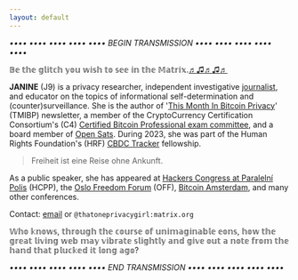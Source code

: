 ```yaml
---
layout: default
---
```


*•••• •••• •••• •••• •••• BEGIN TRANSMISSION •••• •••• •••• •••• ••••*

𝔹𝕖 𝕥𝕙𝕖 𝕘𝕝𝕚𝕥𝕔𝕙 𝕪𝕠𝕦 𝕨𝕚𝕤𝕙 𝕥𝕠 𝕤𝕖𝕖 𝕚𝕟 𝕥𝕙𝕖 𝕄𝕒𝕥𝕣𝕚𝕩.[♬](https://youtu.be/3kK_HGNOo9A)[♫](https://youtu.be/kXSLCQdG_Vg)[♬](https://youtu.be/32kYH6XZrIo)[♫](https://youtu.be/oIb9QUGjdIc)[♬](https://www.youtube.com/watch?v=WGtjPkDfmLs)

**JANINE** (J9) is a privacy researcher, independent investigative [journalist](https://einzelgaengerinmotte.files.wordpress.com/2018/02/revision-controlled_journalism_v2.pdf), and educator on the topics of informational self-determination and (counter)surveillance. She is the author of '[This Month In Bitcoin Privacy](https://enegnei.github.io/This-Month-In-Bitcoin-Privacy/)' (TMIBP) newsletter, a member of the CryptoCurrency Certification Consortium's (C4) [Certified Bitcoin Professional exam committee](https://cryptoconsortium.org/team-c4/), and a board member of [Open Sats](https://opensats.org/about/j9). During 2023, she was part of the Human Rights Foundation's (HRF) [CBDC Tracker](https://cbdctracker.hrf.org/fellows) fellowship.

> Freiheit ist eine Reise ohne Ankunft.

As a public speaker, she has appeared at [Hackers Congress at Paralelní Polis](https://youtu.be/PXuCH89Arv4) (HCPP), the [Oslo Freedom Forum](https://www.youtube.com/watch?v=Dd6jXAeNPAM) (OFF), [Bitcoin Amsterdam](https://youtu.be/mX0zdqejv4o), and many other conferences.

Contact: [email](mailto:thatoneprivacygirl@tuta.io) or `@thatoneprivacygirl:matrix.org`

𝕎𝕙𝕠 𝕜𝕟𝕠𝕨𝕤, 𝕥𝕙𝕣𝕠𝕦𝕘𝕙 𝕥𝕙𝕖 𝕔𝕠𝕦𝕣𝕤𝕖 𝕠𝕗 𝕦𝕟𝕚𝕞𝕒𝕘𝕚𝕟𝕒𝕓𝕝𝕖 𝕖𝕠𝕟𝕤, 𝕙𝕠𝕨 𝕥𝕙𝕖 𝕘𝕣𝕖𝕒𝕥 𝕝𝕚𝕧𝕚𝕟𝕘 𝕨𝕖𝕓 𝕞𝕒𝕪 𝕧𝕚𝕓𝕣𝕒𝕥𝕖 𝕤𝕝𝕚𝕘𝕙𝕥𝕝𝕪 𝕒𝕟𝕕 𝕘𝕚𝕧𝕖 𝕠𝕦𝕥 𝕒 𝕟𝕠𝕥𝕖 𝕗𝕣𝕠𝕞 𝕥𝕙𝕖 𝕙𝕒𝕟𝕕 𝕥𝕙𝕒𝕥 𝕡𝕝𝕦𝕔𝕜𝕖𝕕 𝕚𝕥 𝕝𝕠𝕟𝕘 𝕒𝕘𝕠?











*•••• •••• •••• •••• •••• END TRANSMISSION •••• •••• •••• •••• ••••*
